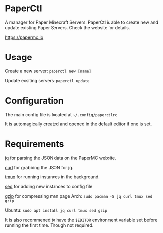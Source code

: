 # PaperCtl
A manager for Paper Minecraft Servers. PaperCtl is able to create new and update existing Paper Servers. Check the website for details.

https://papermc.io
# Usage
Create a new server: `paperctl new [name]`

Update exsiting servers: `paperctl update`
# Configuration
The main config file is located at `~/.config/paperctlrc`

It is automagically created and opened in the default editor if one is set.
# Requirements
[jq](https://stedolan.github.io/jq/) for parsing the JSON data on the PaperMC website.

[curl](https://github.com/curl/curl) for grabbing the JSON for jq.

[tmux](https://github.com/tmux/tmux/wiki) for running instances in the background.

[sed](https://www.gnu.org/software/sed/) for adding new instances to config file

[gzip](https://www.gnu.org/software/gzip/) for compressing man page
Arch: `sudo pacman -S jq curl tmux sed gzip`

Ubuntu: `sudo apt install jq curl tmux sed gzip`

It is also recommened to have the `$EDITOR` environment variable set before running the first time. Though not required.
